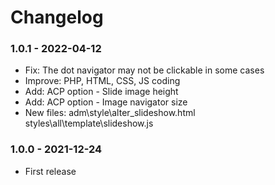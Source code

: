# Changelog

### 1.0.1 - 2022-04-12

- Fix: The dot navigator may not be clickable in some cases
- Improve: PHP, HTML, CSS, JS coding
- Add: ACP option - Slide image height
- Add: ACP option - Image navigator size
- New files:
	adm\style\alter_slideshow.html
	styles\all\template\slideshow.js

### 1.0.0 - 2021-12-24

- First release
